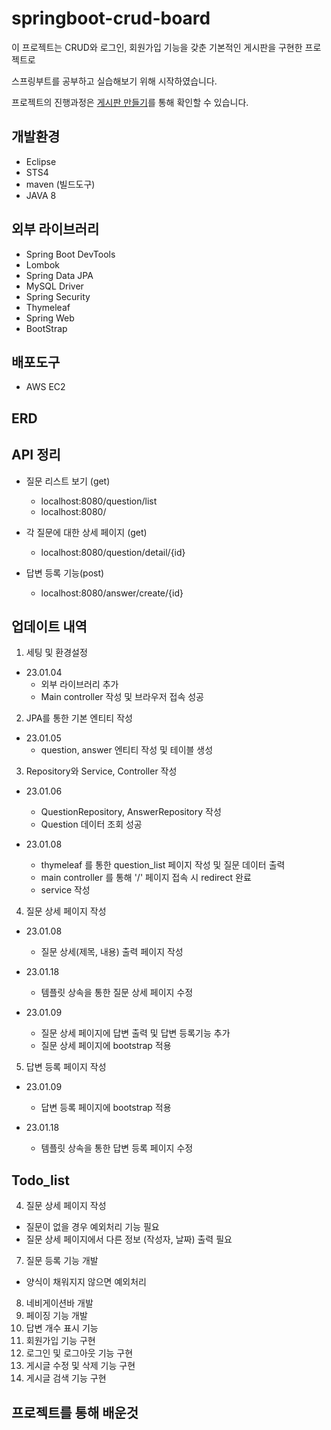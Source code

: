 # springboot-crud-board

이 프로젝트는 CRUD와 로그인, 회원가입 기능을 갖춘 기본적인 게시판을 구현한 프로젝트로

스프링부트를 공부하고 실습해보기 위해 시작하였습니다.

프로젝트의 진행과정은 [게시판 만들기](https://jeehwan94.tistory.com/20)를 통해 확인할 수 있습니다.

## 개발환경

- Eclipse
- STS4
- maven (빌드도구)
- JAVA 8

## 외부 라이브러리

- Spring Boot DevTools
- Lombok
- Spring Data JPA
- MySQL Driver
- Spring Security
- Thymeleaf
- Spring Web
- BootStrap

## 배포도구

- AWS EC2

## ERD

## API 정리

- 질문 리스트 보기 (get)

  - localhost:8080/question/list
  - localhost:8080/

- 각 질문에 대한 상세 페이지 (get)

  - localhost:8080/question/detail/{id}

- 답변 등록 기능(post)
  - localhost:8080/answer/create/{id}

## 업데이트 내역

1. 세팅 및 환경설정

- 23.01.04
  - 외부 라이브러리 추가
  - Main controller 작성 및 브라우저 접속 성공

2. JPA를 통한 기본 엔티티 작성

- 23.01.05
  - question, answer 엔티티 작성 및 테이블 생성

3. Repository와 Service, Controller 작성

- 23.01.06

  - QuestionRepository, AnswerRepository 작성
  - Question 데이터 조회 성공

- 23.01.08
  - thymeleaf 를 통한 question_list 페이지 작성 및 질문 데이터 출력
  - main controller 를 통해 '/' 페이지 접속 시 redirect 완료
  - service 작성

4. 질문 상세 페이지 작성

- 23.01.08

  - 질문 상세(제목, 내용) 출력 페이지 작성

- 23.01.18

  - 템플릿 상속을 통한 질문 상세 페이지 수정

- 23.01.09
  - 질문 상세 페이지에 답변 출력 및 답변 등록기능 추가
  - 질문 상세 페이지에 bootstrap 적용

5. 답변 등록 페이지 작성

- 23.01.09

  - 답변 등록 페이지에 bootstrap 적용

- 23.01.18

  - 템플릿 상속을 통한 답변 등록 페이지 수정

## Todo_list

4. 질문 상세 페이지 작성

- 질문이 없을 경우 예외처리 기능 필요
- 질문 상세 페이지에서 다른 정보 (작성자, 날짜) 출력 필요

7. 질문 등록 기능 개발

- 양식이 채워지지 않으면 예외처리

8. 네비게이션바 개발
9. 페이징 기능 개발
10. 답변 개수 표시 기능
11. 회원가입 기능 구현
12. 로그인 및 로그아웃 기능 구현
13. 게시글 수정 및 삭제 기능 구현
14. 게시글 검색 기능 구현

## 프로젝트를 통해 배운것
